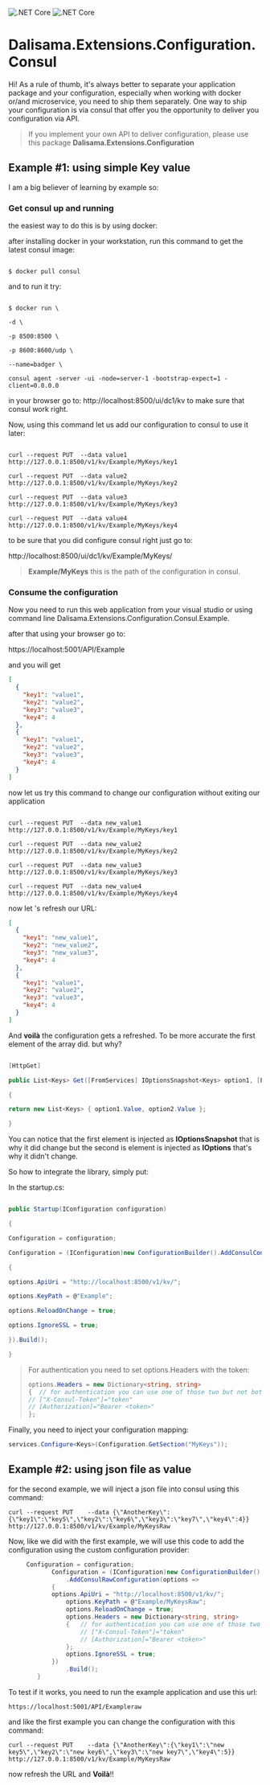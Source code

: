
![.NET Core](https://github.com/dalisama/Dalisama.Extensions.Configuration.Consul/workflows/.NET%20Core/badge.svg)
![.NET Core](https://img.shields.io/nuget/v/Dalisama.Extensions.Configuration.Consul?style=flat-square)

# Dalisama.Extensions.Configuration.Consul

Hi!
As a rule of thumb, it's always better to separate your application package and your configuration, especially when working with docker or/and microservice, you need to ship them separately. One way to ship your configuration is via consul that offer you the opportunity to deliver you configuration via API.

> If you implement your own API to deliver configuration, please use this package **Dalisama.Extensions.Configuration**

## Example #1: using simple Key value

I am a big believer of learning by example so:

###  Get consul up and running

the easiest way to do this is by using docker:

after installing docker in your workstation, run this command to get the latest consul image:

```shell-session

$ docker pull consul

```

and to run it try:

```shell-session

$ docker run \

-d \

-p 8500:8500 \

-p 8600:8600/udp \

--name=badger \

consul agent -server -ui -node=server-1 -bootstrap-expect=1 -client=0.0.0.0

```

in your browser go to: http://localhost:8500/ui/dc1/kv to make sure that consul work right.

Now, using this command let us add our configuration to consul to use it later:

``` shell-session

curl --request PUT  --data value1  http://127.0.0.1:8500/v1/kv/Example/MyKeys/key1

curl --request PUT  --data value2  http://127.0.0.1:8500/v1/kv/Example/MyKeys/key2

curl --request PUT  --data value3  http://127.0.0.1:8500/v1/kv/Example/MyKeys/key3

curl --request PUT  --data value4  http://127.0.0.1:8500/v1/kv/Example/MyKeys/key4

```

to be sure that you did configure consul right just go to:

http://localhost:8500/ui/dc1/kv/Example/MyKeys/

>**Example/MyKeys** this is the path of the configuration in consul.

###  Consume the configuration

Now you need to run this web application from your visual studio or using command line Dalisama.Extensions.Configuration.Consul.Example.

after that using your browser go to:

https://localhost:5001/API/Example

and you will get

```json
[
  {
    "key1": "value1",
    "key2": "value2",
    "key3": "value3",
    "key4": 4
  },
  {
    "key1": "value1",
    "key2": "value2",
    "key3": "value3",
    "key4": 4
  }
]
```

now let us try this command to change our configuration without exiting our application

``` shell-session

curl --request PUT  --data new_value1  http://127.0.0.1:8500/v1/kv/Example/MyKeys/key1

curl --request PUT  --data new_value2  http://127.0.0.1:8500/v1/kv/Example/MyKeys/key2

curl --request PUT  --data new_value3  http://127.0.0.1:8500/v1/kv/Example/MyKeys/key3

curl --request PUT  --data new_value4  http://127.0.0.1:8500/v1/kv/Example/MyKeys/key4

```

now let 's refresh our URL:

```json
[
  {
    "key1": "new_value1",
    "key2": "new_value2",
    "key3": "new_value3",
    "key4": 4
  },
  {
    "key1": "value1",
    "key2": "value2",
    "key3": "value3",
    "key4": 4
  }
]
```

And **voilà** the configuration gets a refreshed. To be more accurate the first element of the array did. but why?

```` csharp

[HttpGet]

public List<Keys> Get([FromServices] IOptionsSnapshot<Keys> option1, [FromServices] IOptions<Keys> option2)

{

return new List<Keys> { option1.Value, option2.Value };

}

````

You can notice that the first element is injected as **IOptionsSnapshot** that is why it did change but the second is element is injected as **IOptions** that's why it didn't change.

So how to integrate the library, simply put:

In the startup.cs:

```csharp

public Startup(IConfiguration configuration)

{

Configuration = configuration;

Configuration = (IConfiguration)new ConfigurationBuilder().AddConsulConfiguration(options =>

{

options.ApiUri = "http://localhost:8500/v1/kv/";

options.KeyPath = @"Example";

options.ReloadOnChange = true;

options.IgnoreSSL = true;

}).Build();

}

```

> For authentication you need to set options.Headers with the token:
>
>  ````csharp
>options.Headers = new Dictionary<string, string>
>  {  // for authentication you can use one of those two but not both, don't be creedy
>  // ["X-Consul-Token"]="token"
>  // [Authorization]="Bearer <token>"
>  };
>  ````

Finally, you need to inject your configuration mapping:

```` csharp
services.Configure<Keys>(Configuration.GetSection("MyKeys"));
````

## Example #2: using json file as value

for the second example, we will inject a json file into consul using this command:
````shell-session
curl --request PUT    --data {\"AnotherKey\":{\"key1\":\"key5\",\"key2\":\"key6\",\"key3\":\"key7\",\"key4\":4}}   http://127.0.0.1:8500/v1/kv/Example/MyKeysRaw
````

Now, like we did with the first example, we will use this code to add the configuration using the custom configuration provider:

```` csharp
     Configuration = configuration;
            Configuration = (IConfiguration)new ConfigurationBuilder()
                .AddConsulRawConfiguration(options =>
            {
	        options.ApiUri = "http://localhost:8500/v1/kv/";
                options.KeyPath = @"Example/MyKeysRaw";
                options.ReloadOnChange = true;
                options.Headers = new Dictionary<string, string>
                {   // for authentication you can use one of those two but not both, don't be creedy
                    // ["X-Consul-Token"]="token"
                    // [Authorization]="Bearer <token>"
                };
                options.IgnoreSSL = true;
            })
                .Build();
        }
````

To test if it works, you need to run the example application and use this url:
````
https://localhost:5001/API/Exampleraw
````
and like the first example you can change the configuration with this command:
````shell-session
curl --request PUT    --data {\"AnotherKey\":{\"key1\":\"new key5\",\"key2\":\"new key6\",\"key3\":\"new key7\",\"key4\":5}}   http://127.0.0.1:8500/v1/kv/Example/MyKeysRaw
````

now refresh the URL and **Voilà**!!

